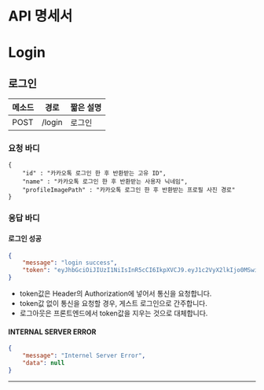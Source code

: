 # API 명세서

# Login

## 로그인

| 메소드 | 경로   | 짧은 설명 |
| ------ | ------ | --------- |
| POST   | /login | 로그인    |

### 요청 바디

```
{
	"id" : "카카오톡 로그인 한 후 반환받는 고유 ID",
	"name" : "카카오톡 로그인 한 후 반환받는 사용자 닉네임",
	"profileImagePath" : "카카오톡 로그인 한 후 반환받는 프로필 사진 경로"
}
```

### 응답 바디

#### 로그인 성공

```json
{
    "message": "login success",
    "token": "eyJhbGciOiJIUzI1NiIsInR5cCI6IkpXVCJ9.eyJ1c2VyX2lkIjo0MSwiaWF0IjoxNTM2ODMyMzM4LCJleHAiOjE1Mzk0MjQzMzh9.ssbA-QxKsjgmzw2q9X06F4kDefuLttwGDN8KFFCab8Q"
}
```
- token값은 Header의 Authorization에 넣어서 통신을 요청합니다.
- token값 없이 통신을 요청할 경우, 게스트 로그인으로 간주합니다.
- 로그아웃은 프론트엔드에서 token값을 지우는 것으로 대체합니다.

#### INTERNAL SERVER ERROR

```json
{
    "message": "Internel Server Error",
    "data": null
}
```
------

